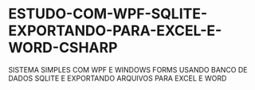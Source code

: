 # ESTUDO-COM-WPF-SQLITE-EXPORTANDO-PARA-EXCEL-E-WORD-CSHARP
SISTEMA SIMPLES COM WPF E WINDOWS FORMS USANDO  BANCO DE DADOS SQLITE E EXPORTANDO ARQUIVOS PARA EXCEL E WORD
